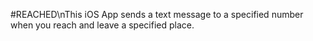 #REACHED\nThis iOS App sends a text message to a specified number when you reach and leave a specified place.
